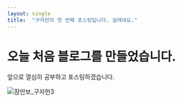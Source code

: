```yaml
---
layout: single
title:  "구자헌의 첫 번째 포스팅입니다. 설레네요."
---
```


# 오늘 처음 블로그를 만들었습니다.

앞으로 열심히 공부하고 포스팅하겠습니다.





![잠만보_구자헌3](../images/2024-07-22-first/잠만보_구자헌3.png)
